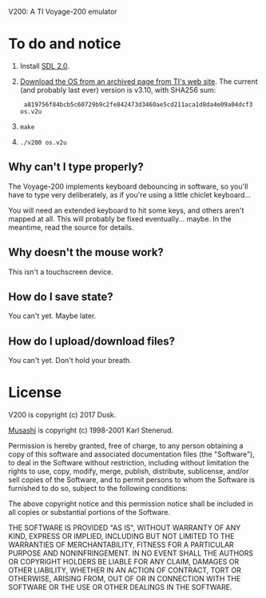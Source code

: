 V200: A TI Voyage-200 emulator

To do and notice
================

1. Install [SDL 2.0](https://www.libsdl.org/).

2. [Download the OS from an archived page from TI's web site](https://web.archive.org/web/20190114094316/https://education.ti.com/-/media/37E834B296B94762950DE4972B5BDDCC). The current (and probably last ever) version is v3.10, with SHA256 sum:

        a819756f84bcb5c60729b9c2fe842473d3460ae5cd211aca1d8da4e09a04dcf3  os.v2u

3. `make`

4. `./v200 os.v2u`


Why can't I type properly?
--------------------------

The Voyage-200 implements keyboard debouncing in software, so you'll have to
type very deliberately, as if you're using a little chiclet keyboard...

You will need an extended keyboard to hit some keys, and others aren't mapped
at all. This will probably be fixed eventually... maybe. In the meantime, read
the source for details.


Why doesn't the mouse work?
---------------------------

This isn't a touchscreen device.


How do I save state?
--------------------

You can't yet. Maybe later.


How do I upload/download files?
-------------------------------

You can't yet. Don't hold your breath.


License
=======

V200 is copyright (c) 2017 Dusk.

[Musashi](https://github.com/kstenerud/Musashi) is copyright (c) 1998-2001 Karl Stenerud.

Permission is hereby granted, free of charge, to any person obtaining a copy
of this software and associated documentation files (the "Software"), to deal
in the Software without restriction, including without limitation the rights
to use, copy, modify, merge, publish, distribute, sublicense, and/or sell
copies of the Software, and to permit persons to whom the Software is
furnished to do so, subject to the following conditions:

The above copyright notice and this permission notice shall be included in
all copies or substantial portions of the Software.

THE SOFTWARE IS PROVIDED "AS IS", WITHOUT WARRANTY OF ANY KIND, EXPRESS OR
IMPLIED, INCLUDING BUT NOT LIMITED TO THE WARRANTIES OF MERCHANTABILITY,
FITNESS FOR A PARTICULAR PURPOSE AND NONINFRINGEMENT. IN NO EVENT SHALL THE
AUTHORS OR COPYRIGHT HOLDERS BE LIABLE FOR ANY CLAIM, DAMAGES OR OTHER
LIABILITY, WHETHER IN AN ACTION OF CONTRACT, TORT OR OTHERWISE, ARISING FROM,
OUT OF OR IN CONNECTION WITH THE SOFTWARE OR THE USE OR OTHER DEALINGS IN
THE SOFTWARE.
